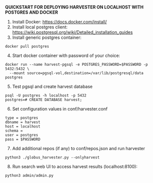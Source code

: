 **QUICKSTART FOR DEPLOYING HARVESTER ON LOCALHOST WITH POSTGRES AND DOCKER**

1. Install Docker: https://docs.docker.com/install/
2. Install local postgres client: https://wiki.postgresql.org/wiki/Detailed_installation_guides
3. Install generic postgres container:
``` shell
docker pull postgres
```
4. Start docker container with password of your choice:
``` shell
docker run --name harvest-pgsql -e POSTGRES_PASSWORD=$PASSWORD -p 5432:5432 \
  --mount source=pgsql-vol,destination=/var/lib/postgresql/data postgres
```
5. Test pgsql and create harvest database
``` shell
psql -U postgres -h localhost -p 5432
postgres=# CREATE DATABASE harvest;
```
6. Set configuration values in conf/harvester.conf
```shell
type = postgres
dbname = harvest
host = localhost
schema =
user = postgres
pass = $PASSWORD
```
7. Add additional repos (if any) to conf/repos.json and run harvester
``` shell
python3 ./globus_harvester.py --onlyharvest
```
8. Run search web UI to access harvest results (localhost:8100):
``` shell
python3 admin/admin.py
```

